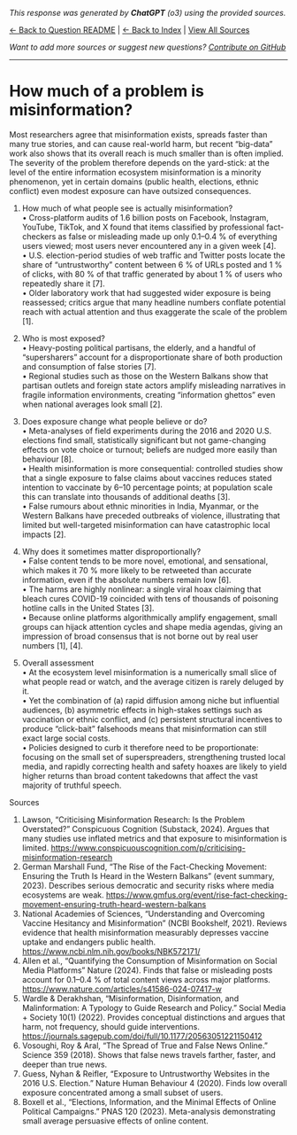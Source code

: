 <!-- 
Generated by: chatgpt
Model: o3
Prompt type: sources
Generated at: 2025-06-12T20:10:54.876940
-->

*This response was generated by **ChatGPT** (o3) using the provided sources.*

[← Back to Question README](README.md) | [← Back to Index](../README.md) | [View All Sources](../allsources.md)

*Want to add more sources or suggest new questions? [Contribute on GitHub](https://github.com/justinwest/SuggestedSources)*

---

# How much of a problem is misinformation?

Most researchers agree that misinformation exists, spreads faster than many true stories, and can cause real-world harm, but recent “big-data” work also shows that its overall reach is much smaller than is often implied.  The severity of the problem therefore depends on the yard-stick: at the level of the entire information ecosystem misinformation is a minority phenomenon, yet in certain domains (public health, elections, ethnic conflict) even modest exposure can have outsized consequences.

1. How much of what people see is actually misinformation?  
   • Cross-platform audits of 1.6 billion posts on Facebook, Instagram, YouTube, TikTok, and X found that items classified by professional fact-checkers as false or misleading made up only 0.1–0.4 % of everything users viewed; most users never encountered any in a given week [4].  
   • U.S. election-period studies of web traffic and Twitter posts locate the share of “untrustworthy” content between 6 % of URLs posted and 1 % of clicks, with 80 % of that traffic generated by about 1 % of users who repeatedly share it [7].  
   • Older laboratory work that had suggested wider exposure is being reassessed; critics argue that many headline numbers conflate potential reach with actual attention and thus exaggerate the scale of the problem [1].

2. Who is most exposed?  
   • Heavy-posting political partisans, the elderly, and a handful of “supersharers” account for a disproportionate share of both production and consumption of false stories [7].  
   • Regional studies such as those on the Western Balkans show that partisan outlets and foreign state actors amplify misleading narratives in fragile information environments, creating “information ghettos” even when national averages look small [2].

3. Does exposure change what people believe or do?  
   • Meta-analyses of field experiments during the 2016 and 2020 U.S. elections find small, statistically significant but not game-changing effects on vote choice or turnout; beliefs are nudged more easily than behaviour [8].  
   • Health misinformation is more consequential: controlled studies show that a single exposure to false claims about vaccines reduces stated intention to vaccinate by 6–10 percentage points; at population scale this can translate into thousands of additional deaths [3].  
   • False rumours about ethnic minorities in India, Myanmar, or the Western Balkans have preceded outbreaks of violence, illustrating that limited but well-targeted misinformation can have catastrophic local impacts [2].

4. Why does it sometimes matter disproportionally?  
   • False content tends to be more novel, emotional, and sensational, which makes it 70 % more likely to be retweeted than accurate information, even if the absolute numbers remain low [6].  
   • The harms are highly nonlinear: a single viral hoax claiming that bleach cures COVID-19 coincided with tens of thousands of poisoning hotline calls in the United States [3].  
   • Because online platforms algorithmically amplify engagement, small groups can hijack attention cycles and shape media agendas, giving an impression of broad consensus that is not borne out by real user numbers [1], [4].

5. Overall assessment  
   • At the ecosystem level misinformation is a numerically small slice of what people read or watch, and the average citizen is rarely deluged by it.  
   • Yet the combination of (a) rapid diffusion among niche but influential audiences, (b) asymmetric effects in high-stakes settings such as vaccination or ethnic conflict, and (c) persistent structural incentives to produce “click-bait” falsehoods means that misinformation can still exact large social costs.  
   • Policies designed to curb it therefore need to be proportionate: focusing on the small set of superspreaders, strengthening trusted local media, and rapidly correcting health and safety hoaxes are likely to yield higher returns than broad content takedowns that affect the vast majority of truthful speech.

Sources  
1. Lawson, “Criticising Misinformation Research: Is the Problem Overstated?” Conspicuous Cognition (Substack, 2024). Argues that many studies use inflated metrics and that exposure to misinformation is limited. https://www.conspicuouscognition.com/p/criticising-misinformation-research  
2. German Marshall Fund, “The Rise of the Fact-Checking Movement: Ensuring the Truth Is Heard in the Western Balkans” (event summary, 2023). Describes serious democratic and security risks where media ecosystems are weak. https://www.gmfus.org/event/rise-fact-checking-movement-ensuring-truth-heard-western-balkans  
3. National Academies of Sciences, “Understanding and Overcoming Vaccine Hesitancy and Misinformation” (NCBI Bookshelf, 2021). Reviews evidence that health misinformation measurably depresses vaccine uptake and endangers public health. https://www.ncbi.nlm.nih.gov/books/NBK572171/  
4. Allen et al., “Quantifying the Consumption of Misinformation on Social Media Platforms” Nature (2024). Finds that false or misleading posts account for 0.1–0.4 % of total content views across major platforms. https://www.nature.com/articles/s41586-024-07417-w  
5. Wardle & Derakhshan, “Misinformation, Disinformation, and Malinformation: A Typology to Guide Research and Policy.” Social Media + Society 10(1) (2022). Provides conceptual distinctions and argues that harm, not frequency, should guide interventions. https://journals.sagepub.com/doi/full/10.1177/20563051221150412  
6. Vosoughi, Roy & Aral, “The Spread of True and False News Online.” Science 359 (2018). Shows that false news travels farther, faster, and deeper than true news.  
7. Guess, Nyhan & Reifler, “Exposure to Untrustworthy Websites in the 2016 U.S. Election.” Nature Human Behaviour 4 (2020). Finds low overall exposure concentrated among a small subset of users.  
8. Boxell et al., “Elections, Information, and the Minimal Effects of Online Political Campaigns.” PNAS 120 (2023). Meta-analysis demonstrating small average persuasive effects of online content.